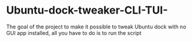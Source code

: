 # Ubuntu-dock-tweaker-CLI-TUI-
The goal of the project to make it possible to tweak Ubuntu dock with no GUI app installed, all you have to do is to run the script
